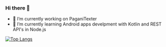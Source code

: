 ### Hi there 👋
- 🔭 I’m currently working on PaganiTexter
- 🌱 I’m currently learning Android apps develpment with Kotlin and REST API's in Node.js

<!--
**maciekdt/maciekdt** is a ✨ _special_ ✨ repository because its `README.md` (this file) appears on your GitHub profile.

Here are some ideas to get you started:

- 🔭 I’m currently working on PaganiTexter
- 🌱 I’m currently learning Android apps develpment with Kotlin and REST API's in Node.js
- 👯 I’m looking to collaborate on ...
- 🤔 I’m looking for help with ...
- 💬 Ask me about ...
- 📫 How to reach me: ...
- 😄 Pronouns: ...
- ⚡ Fun fact: ...
-->
[![Top Langs](https://github-readme-stats.vercel.app/api/top-langs/?username=maciekdt&layout=compact)](https://github.com/anuraghazra/github-readme-stats)

